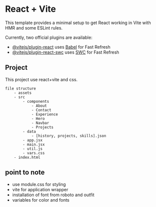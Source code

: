 # React + Vite

This template provides a minimal setup to get React working in Vite with HMR and some ESLint rules.

Currently, two official plugins are available:

- [@vitejs/plugin-react](https://github.com/vitejs/vite-plugin-react/blob/main/packages/plugin-react/README.md) uses [Babel](https://babeljs.io/) for Fast Refresh
- [@vitejs/plugin-react-swc](https://github.com/vitejs/vite-plugin-react-swc) uses [SWC](https://swc.rs/) for Fast Refresh

## Project
This  project use react+vite and css.

``` 
file structure
    - assets
    - src 
        - components
            - About
            - Contact
            - Experience
            - Hero
            - Navbar
            - Projects
        - data
            - [history, projects, skills].json
        - app.jsx
        - main.jsx
        - util.js
        - vars.css
    - index.html 
``` 

## point to note
- use module.css for styling
- vite for application wrapper
- installation of font from roboto and outfit
- variables for color and fonts